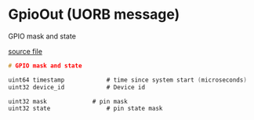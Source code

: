 # GpioOut (UORB message)

GPIO mask and state

[source file](https://github.com/PX4/PX4-Autopilot/blob/release/1.15/msg/GpioOut.msg)

```c
# GPIO mask and state

uint64 timestamp			# time since system start (microseconds)
uint32 device_id			# Device id

uint32 mask				# pin mask
uint32 state				# pin state mask

```
